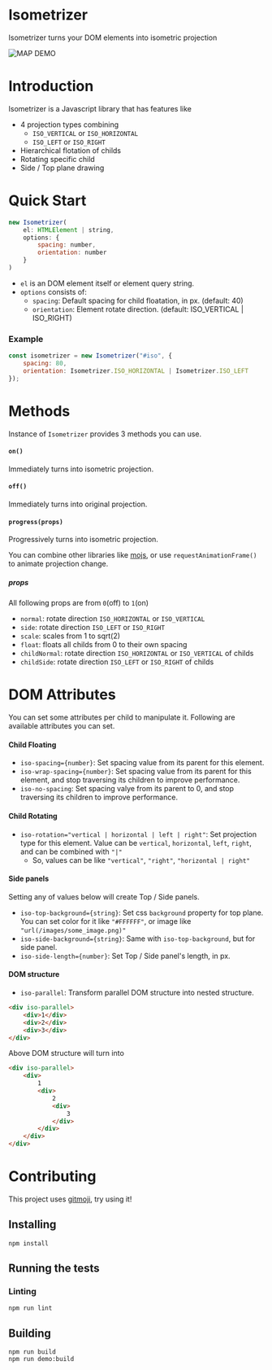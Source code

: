 # Isometrizer
Isometrizer turns your DOM elements into isometric projection

![MAP DEMO](./asset/map.gif)

# Introduction

Isometrizer is a Javascript library that has features like

- 4 projection types combining
  - `ISO_VERTICAL` or `ISO_HORIZONTAL`
  - `ISO_LEFT` or `ISO_RIGHT`
- Hierarchical flotation of childs
- Rotating specific child
- Side / Top plane drawing

# Quick Start
```js
new Isometrizer(
    el: HTMLElement | string,
    options: {
        spacing: number,
        orientation: number
    }
)
```
- `el` is an DOM element itself or element query string.
- `options` consists of:
    - `spacing`: Default spacing for child floatation, in px. (default: 40)
    - `orientation`: Element rotate direction. (default: ISO_VERTICAL | ISO_RIGHT)

### Example
```js
const isometrizer = new Isometrizer("#iso", {
    spacing: 80,
    orientation: Isometrizer.ISO_HORIZONTAL | Isometrizer.ISO_LEFT
});
```

# Methods
Instance of `Isometrizer` provides 3 methods you can use.

#### `on()`
Immediately turns into isometric projection.

#### `off()`
Immediately turns into original projection.

#### `progress(props)`
Progressively turns into isometric projection.

You can combine other libraries like [mojs](https://github.com/legomushroom/mojs), or use `requestAnimationFrame()` to animate projection change.

##### props
All following props are from `0`(off) to `1`(on)
- `normal`: rotate direction `ISO_HORIZONTAL` or `ISO_VERTICAL`
- `side`: rotate direction `ISO_LEFT` or `ISO_RIGHT`
- `scale`: scales from 1 to sqrt(2)
- `float`: floats all childs from 0 to their own spacing
- `childNormal`: rotate direction `ISO_HORIZONTAL` or `ISO_VERTICAL` of childs
- `childSide`: rotate direction `ISO_LEFT` or `ISO_RIGHT` of childs

# DOM Attributes
You can set some attributes per child to manipulate it. Following are available attributes you can set.

#### Child Floating
- `iso-spacing={number}`: Set spacing value from its parent for this element.
- `iso-wrap-spacing={number}`: Set spacing value from its parent for this element, and stop traversing its children to improve performance.
- `iso-no-spacing`: Set spacing valye from its parent to 0, and stop traversing its children to improve performance.

#### Child Rotating
- `iso-rotation="vertical | horizontal | left | right"`: Set projection type for this element. Value can be `vertical`, `horizontal`, `left`, `right`, and can be combined with `"|"`
  - So, values can be like `"vertical"`, `"right"`, `"horizontal | right"`

#### Side panels
Setting any of values below will create Top / Side panels.
- `iso-top-background={string}`: Set css `background` property for top plane. You can set color for it like `"#FFFFFF"`, or image like `"url(/images/some_image.png)"`
- `iso-side-background={string}`: Same with `iso-top-background`, but for side panel.
- `iso-side-length={number}`: Set Top / Side panel's length, in px.

#### DOM structure
- `iso-parallel`: Transform parallel DOM structure into nested structure.
```html
<div iso-parallel>
    <div>1</div>
    <div>2</div>
    <div>3</div>
</div>
```
Above DOM structure will turn into
```html
<div iso-parallel>
    <div>
        1
        <div>
            2
            <div>
                3
            </div>
        </div>
    </div>
</div>
```

# Contributing
This project uses [gitmoji](https://gitmoji.carloscuesta.me/), try using it!

## Installing
```
npm install
```

## Running the tests
### Linting
```
npm run lint
```

## Building
```
npm run build
npm run demo:build
```
